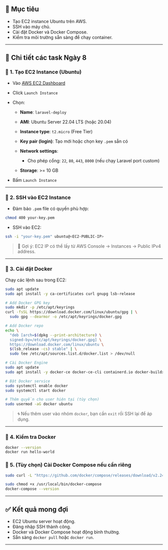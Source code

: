 
## 🎯 **Mục tiêu**

* Tạo EC2 instance Ubuntu trên AWS.
* SSH vào máy chủ.
* Cài đặt Docker và Docker Compose.
* Kiểm tra môi trường sẵn sàng để chạy container.

---

## 🧩 **Chi tiết các task Ngày 8**

### 🔹 **1. Tạo EC2 Instance (Ubuntu)**

* Vào [AWS EC2 Dashboard](https://console.aws.amazon.com/ec2/)
* Click `Launch Instance`
* Chọn:

  * **Name**: `laravel-deploy`
  * **AMI**: Ubuntu Server 22.04 LTS (hoặc 20.04)
  * **Instance type**: `t2.micro` (Free Tier)
  * **Key pair (login)**: Tạo mới hoặc chọn key `.pem` sẵn có
  * **Network settings**:

    * Cho phép cổng: `22`, `80`, `443`, `8000` (nếu chạy Laravel port custom)
  * **Storage**: >= 10 GB
* Bấm `Launch Instance`

---

### 🔹 **2. SSH vào EC2 Instance**

* Đảm bảo `.pem` file có quyền phù hợp:

```bash
chmod 400 your-key.pem
```

* SSH vào EC2:

```bash
ssh -i "your-key.pem" ubuntu@<EC2-PUBLIC-IP>
```

> 📌 Gợi ý: EC2 IP có thể lấy từ AWS Console → Instances → Public IPv4 address.

---

### 🔹 **3. Cài đặt Docker**

Chạy các lệnh sau trong EC2:

```bash
sudo apt update
sudo apt install -y ca-certificates curl gnupg lsb-release

# Add Docker GPG key
sudo mkdir -p /etc/apt/keyrings
curl -fsSL https://download.docker.com/linux/ubuntu/gpg | \
  sudo gpg --dearmor -o /etc/apt/keyrings/docker.gpg

# Add Docker repo
echo \
  "deb [arch=$(dpkg --print-architecture) \
  signed-by=/etc/apt/keyrings/docker.gpg] \
  https://download.docker.com/linux/ubuntu \
  $(lsb_release -cs) stable" | \
  sudo tee /etc/apt/sources.list.d/docker.list > /dev/null

# Cài Docker Engine
sudo apt update
sudo apt install -y docker-ce docker-ce-cli containerd.io docker-buildx-plugin docker-compose-plugin

# Bật Docker service
sudo systemctl enable docker
sudo systemctl start docker

# Thêm quyền cho user hiện tại (tùy chọn)
sudo usermod -aG docker ubuntu
```

> 🌀 Nếu thêm user vào nhóm `docker`, bạn cần `exit` rồi SSH lại để áp dụng.

---

### 🔹 **4. Kiểm tra Docker**

```bash
docker --version
docker run hello-world
```

### 🔹 **5. (Tùy chọn) Cài Docker Compose nếu cần riêng**

```bash
sudo curl -L "https://github.com/docker/compose/releases/download/v2.24.7/docker-compose-$(uname -s)-$(uname -m)" -o /usr/local/bin/docker-compose

sudo chmod +x /usr/local/bin/docker-compose
docker-compose --version
```

---

## ✅ Kết quả mong đợi

* EC2 Ubuntu server hoạt động.
* Đăng nhập SSH thành công.
* Docker và Docker Compose hoạt động bình thường.
* Sẵn sàng `docker pull` hoặc `docker run`.

---



